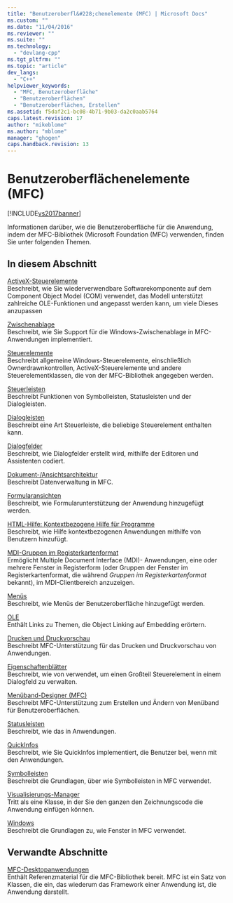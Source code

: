 ```yaml
---
title: "Benutzeroberfl&#228;chenelemente (MFC) | Microsoft Docs"
ms.custom: ""
ms.date: "11/04/2016"
ms.reviewer: ""
ms.suite: ""
ms.technology: 
  - "devlang-cpp"
ms.tgt_pltfrm: ""
ms.topic: "article"
dev_langs: 
  - "C++"
helpviewer_keywords: 
  - "MFC, Benutzeroberfläche"
  - "Benutzeroberflächen"
  - "Benutzeroberflächen, Erstellen"
ms.assetid: f5daf2c1-bc08-4b71-9b03-da2c0aab5764
caps.latest.revision: 17
author: "mikeblome"
ms.author: "mblome"
manager: "ghogen"
caps.handback.revision: 13
---
```

# Benutzeroberfl&#228;chenelemente (MFC)
[!INCLUDE[vs2017banner](../assembler/inline/includes/vs2017banner.md)]

Informationen darüber, wie die Benutzeroberfläche für die Anwendung, indem der MFC\-Bibliothek \(Microsoft Foundation \(MFC\) verwenden, finden Sie unter folgenden Themen.  
  
## In diesem Abschnitt  
 [ActiveX\-Steuerelemente](../mfc/activex-controls.md)  
 Beschreibt, wie Sie wiederverwendbare Softwarekomponente auf dem Component Object Model \(COM\) verwendet, das Modell unterstützt zahlreiche OLE\-Funktionen und angepasst werden kann, um viele Dieses anzupassen  
  
 [Zwischenablage](../mfc/clipboard.md)  
 Beschreibt, wie Sie Support für die Windows\-Zwischenablage in MFC\-Anwendungen implementiert.  
  
 [Steuerelemente](../mfc/controls-mfc.md)  
 Beschreibt allgemeine Windows\-Steuerelemente, einschließlich Ownerdrawnkontrollen, ActiveX\-Steuerelemente und andere Steuerelementklassen, die von der MFC\-Bibliothek angegeben werden.  
  
 [Steuerleisten](../mfc/control-bars.md)  
 Beschreibt Funktionen von Symbolleisten, Statusleisten und der Dialogleisten.  
  
 [Dialogleisten](../mfc/dialog-bars.md)  
 Beschreibt eine Art Steuerleiste, die beliebige Steuerelement enthalten kann.  
  
 [Dialogfelder](../mfc/dialog-boxes.md)  
 Beschreibt, wie Dialogfelder erstellt wird, mithilfe der Editoren und Assistenten codiert.  
  
 [Dokument\-\/Ansichtsarchitektur](../mfc/document-view-architecture.md)  
 Beschreibt Datenverwaltung in MFC.  
  
 [Formularansichten](../mfc/form-views-mfc.md)  
 Beschreibt, wie Formularunterstützung der Anwendung hinzugefügt werden.  
  
 [HTML\-Hilfe: Kontextbezogene Hilfe für Programme](../mfc/html-help-context-sensitive-help-for-your-programs.md)  
 Beschreibt, wie Hilfe kontextbezogenen Anwendungen mithilfe von Benutzern hinzufügt.  
  
 [MDI\-Gruppen im Registerkartenformat](../mfc/mdi-tabbed-groups.md)  
 Ermöglicht Multiple Document Interface \(MDI\)\- Anwendungen, eine oder mehrere Fenster in Registerform \(oder Gruppen der Fenster im Registerkartenformat, die während *Gruppen im Registerkartenformat* bekannt\), im MDI\-Clientbereich anzuzeigen.  
  
 [Menüs](../mfc/menus-mfc.md)  
 Beschreibt, wie Menüs der Benutzeroberfläche hinzugefügt werden.  
  
 [OLE](../mfc/ole-mfc.md)  
 Enthält Links zu Themen, die Object Linking auf Embedding erörtern.  
  
 [Drucken und Druckvorschau](../mfc/printing-and-print-preview.md)  
 Beschreibt MFC\-Unterstützung für das Drucken und Druckvorschau von Anwendungen.  
  
 [Eigenschaftenblätter](../mfc/property-sheets-mfc.md)  
 Beschreibt, wie von verwendet, um einen Großteil Steuerelement in einem Dialogfeld zu verwalten.  
  
 [Menüband\-Designer \(MFC\)](../mfc/ribbon-designer-mfc.md)  
 Beschreibt MFC\-Unterstützung zum Erstellen und Ändern von Menüband für Benutzeroberflächen.  
  
 [Statusleisten](../mfc/status-bars.md)  
 Beschreibt, wie das in Anwendungen.  
  
 [QuickInfos](../mfc/tool-tips.md)  
 Beschreibt, wie Sie QuickInfos implementiert, die Benutzer bei, wenn mit den Anwendungen.  
  
 [Symbolleisten](../mfc/toolbars.md)  
 Beschreibt die Grundlagen, über wie Symbolleisten in MFC verwendet.  
  
 [Visualisierungs\-Manager](../mfc/visualization-manager.md)  
 Tritt als eine Klasse, in der Sie den ganzen den Zeichnungscode die Anwendung einfügen können.  
  
 [Windows](../mfc/windows.md)  
 Beschreibt die Grundlagen zu, wie Fenster in MFC verwendet.  
  
## Verwandte Abschnitte  
 [MFC\-Desktopanwendungen](../mfc/mfc-desktop-applications.md)  
 Enthält Referenzmaterial für die MFC\-Bibliothek bereit.  MFC ist ein Satz von Klassen, die ein, das wiederum das Framework einer Anwendung ist, die Anwendung darstellt.
